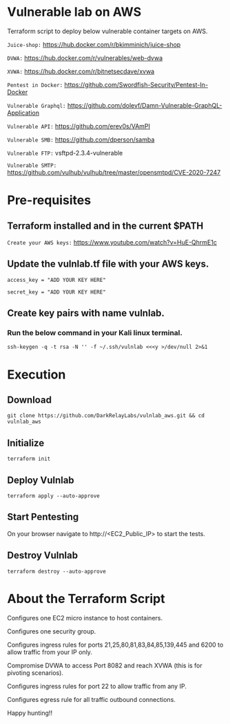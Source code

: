 # Vulnerable lab on AWS
Terraform script to deploy below vulnerable container targets on AWS.

`Juice-shop:` https://hub.docker.com/r/bkimminich/juice-shop

`DVWA:` https://hub.docker.com/r/vulnerables/web-dvwa

`XVWA:` https://hub.docker.com/r/bitnetsecdave/xvwa

`Pentest in Docker:` https://github.com/Swordfish-Security/Pentest-In-Docker

`Vulnerable Graphql:` https://github.com/dolevf/Damn-Vulnerable-GraphQL-Application

`Vulnerable API:` https://github.com/erev0s/VAmPI

`Vulnerable SMB:` https://github.com/dperson/samba

`Vulnerable FTP:` vsftpd-2.3.4-vulnerable

`Vulnerable SMTP:` https://github.com/vulhub/vulhub/tree/master/opensmtpd/CVE-2020-7247
 
# Pre-requisites

## Terraform installed and in the current $PATH

`Create your AWS keys:` https://www.youtube.com/watch?v=HuE-QhrmE1c

## Update the vulnlab.tf file with your AWS keys. 

`access_key = "ADD YOUR KEY HERE"`

`secret_key = "ADD YOUR KEY HERE"`

## Create key pairs with name vulnlab. 

### Run the below command in your Kali linux terminal.

`ssh-keygen -q -t rsa -N '' -f ~/.ssh/vulnlab <<<y >/dev/null 2>&1`

# Execution

## Download
`git clone https://github.com/DarkRelayLabs/vulnlab_aws.git && cd vulnlab_aws`

## Initialize
`terraform init`

## Deploy Vulnlab
`terraform apply --auto-approve`

## Start Pentesting
On your browser navigate to http://<EC2_Public_IP> to start the tests.

## Destroy Vulnlab
`terraform destroy --auto-approve`

# About the Terraform Script
Configures one EC2 micro instance to host containers.

Configures one security group.

Configures ingress rules for ports 21,25,80,81,83,84,85,139,445 and 6200 to allow traffic from your IP only.

Compromise DVWA to access Port 8082 and reach XVWA (this is for pivoting scenarios).

Configures ingress rules for port 22 to allow traffic from any IP.

Configures egress rule for all traffic outbound connections.

Happy hunting!!
